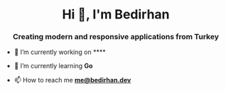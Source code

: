 <h1 align="center">Hi 👋, I'm Bedirhan</h1>
<h3 align="center">Creating modern and responsive applications from Turkey</h3>

- 🔭 I’m currently working on ****

- 🌱 I’m currently learning **Go**

- 📫 How to reach me **me@bedirhan.dev**

